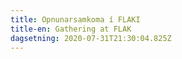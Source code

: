 ```yaml
---
title: Opnunarsamkoma í FLAKI
title-en: Gathering at FLAK
dagsetning: 2020-07-31T21:30:04.825Z
---
```

